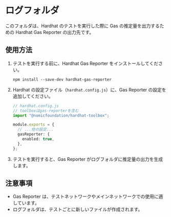 # ログフォルダ

このフォルダは、Hardhat のテストを実行した際に Gas の推定量を出力するための Hardhat Gas Reporter の出力先です。

## 使用方法

1. テストを実行する前に、Hardhat Gas Reporter をインストールしてください。

   ```shell
   npm install --save-dev hardhat-gas-reporter
   ```

2. Hardhat の設定ファイル（`hardhat.config.js`）に、Gas Reporter の設定を追加してください。

   ```typescript
   // hardhat.config.js
   // toolboxはgas-reporterを含む
   import "@nomicfoundation/hardhat-toolbox";

   module.exports = {
     // ...他の設定...
     gasReporter: {
       enabled: true,
     },
   };
   ```

3. テストを実行すると、Gas Reporter がログフォルダに推定量の出力を生成します。

## 注意事項

- Gas Reporter は、テストネットワークやメインネットワークでの使用に適しています。
- ログフォルダは、テストごとに新しいファイルが作成されます。
